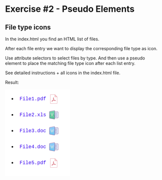 # Exercise #2 - Pseudo Elements

## File type icons

In the index.html you find an HTML list of files.

After each file entry we want to display the corresponding file type as icon.

Use attribute selectors to select files by type. And then use a pseudo element to place the matching file type icon after each list entry.

See detailed instructions + all icons in the index.html file.

Result:

![Preview](./result.png)
